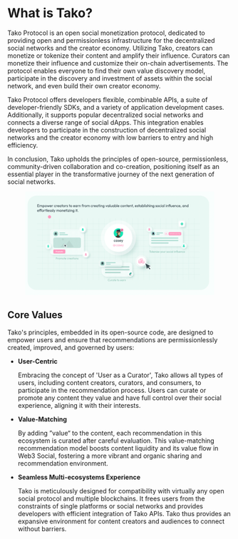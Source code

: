 # What is Tako?

Tako Protocol is an open social monetization protocol, dedicated to providing open and permissionless infrastructure for the decentralized social networks and the creator economy. Utilizing Tako, creators can monetize or tokenize their content and amplify their influence. Curators can monetize their influence and customize their on-chain advertisements. The protocol enables everyone to find their own value discovery model, participate in the discovery and investment of assets within the social network, and even build their own creator economy.

Tako Protocol offers developers flexible, combinable APIs, a suite of developer-friendly SDKs, and a variety of application development cases. Additionally, it supports popular decentralized social networks and connects a diverse range of social dApps. This integration enables developers to participate in the construction of decentralized social networks and the creator economy with low barriers to entry and high efficiency.

In conclusion, Tako upholds the principles of open-source, permissionless, community-driven collaboration and co-creation, positioning itself as an essential player in the transformative journey of the next generation of social networks.

<figure><img src=".gitbook/assets/whatistako (1).png" alt=""><figcaption></figcaption></figure>

## Core Values

Tako's principles, embedded in its open-source code, are designed to empower users and ensure that recommendations are permissionlessly created, improved, and governed by users:

*   **User-Centric**

    Embracing the concept of 'User as a Curator', Tako allows all types of users, including content creators, curators, and consumers, to participate in the recommendation process. Users can curate or promote any content they value and have full control over their social experience, aligning it with their interests.
*   **Value-Matching**

    By adding ”value“ to the content, each recommendation in this ecosystem is curated after careful evaluation. This value-matching recommendation model boosts content liquidity and its value flow in Web3 Social, fostering a more vibrant and organic sharing and recommendation environment.
*   **Seamless Multi-ecosystems Experience**

    Tako is meticulously designed for compatibility with virtually any open social protocol and multiple blockchains. It frees users from the constraints of single platforms or social networks and provides developers with efficient integration of Tako APIs. Tako thus provides an expansive environment for content creators and audiences to connect without barriers.
